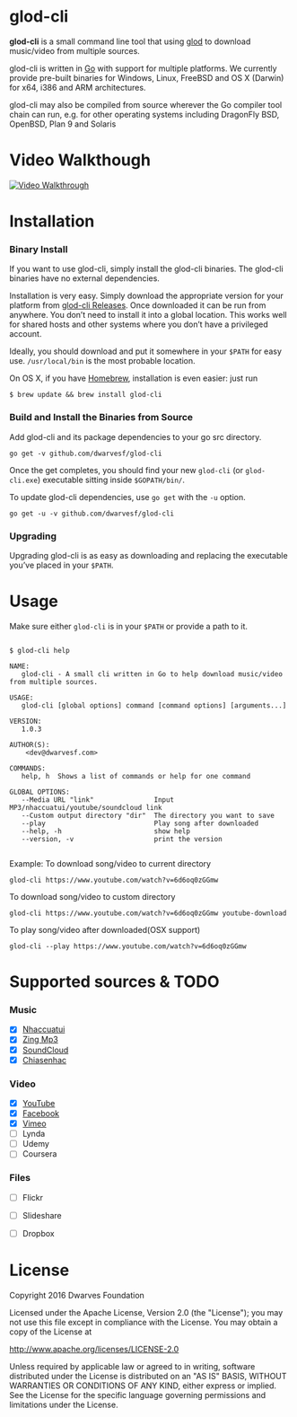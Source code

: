 

# glod-cli

**glod-cli** is a small command line tool that using [glod](https://github.com/dwarvesf/glod) to download music/video from multiple sources.

glod-cli is written in [Go](http://golang.org/) with support for multiple platforms. We currently provide pre-built binaries for Windows, Linux, FreeBSD and  OS X (Darwin) for x64, i386 and ARM architectures.

glod-cli may also be compiled from source wherever the Go compiler tool chain can run, e.g. for other operating systems including DragonFly BSD, OpenBSD, Plan 9 and Solaris

# Video Walkthough

[![Video Walkthrough](https://raw.githubusercontent.com/dwarvesf/glod-cli/master/walkthrough.gif)](/walkthrough.gif)

# Installation

### Binary Install

If you want to use glod-cli, simply install the glod-cli binaries. The glod-cli binaries have no external dependencies.

Installation is very easy. Simply download the appropriate version for your platform from [glod-cli Releases](https://github.com/dwarvesf/glod-cli/releases). Once downloaded it can be run from anywhere. You don’t need to install it into a global location. This works well for shared hosts and other systems where you don’t have a privileged account.

Ideally, you should download and put it somewhere in your `$PATH` for easy use. `/usr/local/bin` is the most probable location.

On OS X, if you have [Homebrew](http://brew.sh/), installation is even easier: just run 

```
$ brew update && brew install glod-cli
```

### Build and Install the Binaries from Source

Add glod-cli and its package dependencies to your go src directory.

```
go get -v github.com/dwarvesf/glod-cli
```

Once the get completes, you should find your new `glod-cli` (or `glod-cli.exe`) executable sitting inside `$GOPATH/bin/`.

To update glod-cli dependencies, use `go get` with the `-u` option.

```
go get -u -v github.com/dwarvesf/glod-cli
```

### Upgrading

Upgrading glod-cli is as easy as downloading and replacing the executable you’ve placed in your `$PATH`.
# Usage

Make sure either `glod-cli` is in your `$PATH` or provide a path to it.

``` shell

$ glod-cli help

NAME:
   glod-cli - A small cli written in Go to help download music/video from multiple sources.

USAGE:
   glod-cli [global options] command [command options] [arguments...]

VERSION:
   1.0.3

AUTHOR(S):
    <dev@dwarvesf.com>

COMMANDS:
   help, h	Shows a list of commands or help for one command

GLOBAL OPTIONS:
   --Media URL "link"				Input MP3/nhaccuatui/youtube/soundcloud link
   --Custom output directory "dir"	The directory you want to save
   --play							Play song after downloaded
   --help, -h						show help
   --version, -v					print the version
	
```

Example:
To download song/video to current directory
```
glod-cli https://www.youtube.com/watch?v=6d6oq0zGGmw 
```
To download song/video to custom directory
```
glod-cli https://www.youtube.com/watch?v=6d6oq0zGGmw youtube-download
```
To play song/video after downloaded(OSX support)
```
glod-cli --play https://www.youtube.com/watch?v=6d6oq0zGGmw
```


# Supported sources & TODO

### Music

- [x] [Nhaccuatui](http://www.nhaccuatui.com/)
- [x] [Zing Mp3](http://mp3.zing.vn/)
- [x] [SoundCloud](https://soundcloud.com)
- [x] [Chiasenhac](http://chiasenhac.com)

### Video 

- [x] [YouTube](https://www.youtube.com/)
- [x] [Facebook](https://facebook.com/)
- [x] [Vimeo](https://vimeo.com/)
- [ ] Lynda
- [ ] Udemy
- [ ] Coursera

### Files

- [ ] Flickr
- [ ] Slideshare
- [ ] Dropbox



# License

Copyright 2016 Dwarves Foundation

Licensed under the Apache License, Version 2.0 (the "License"); you may not use this file except in compliance with the License. You may obtain a copy of the License at

http://www.apache.org/licenses/LICENSE-2.0

Unless required by applicable law or agreed to in writing, software distributed under the License is distributed on an "AS IS" BASIS, WITHOUT WARRANTIES OR CONDITIONS OF ANY KIND, either express or implied. See the License for the specific language governing permissions and limitations under the License.
